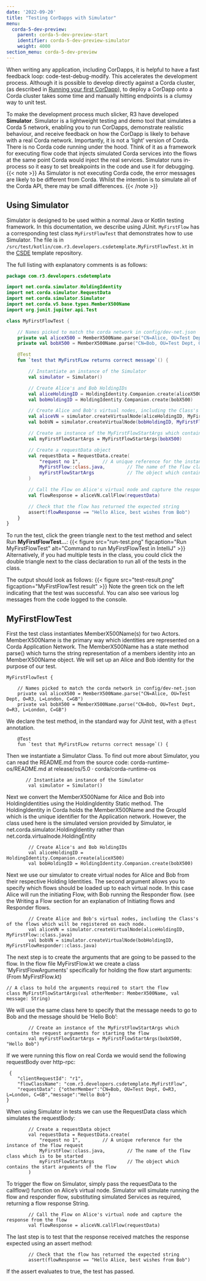```yaml
---
date: '2022-09-20'
title: "Testing CorDapps with Simulator"
menu:
  corda-5-dev-preview:
    parent: corda-5-dev-preview-start
    identifier: corda-5-dev-preview-simulator
    weight: 4000
section_menu: corda-5-dev-preview
---
```

When writing any application, including CorDapps, it is helpful to have a fast feedback loop: code-test-debug-modify.
This accelerates the development process.
Although it is possible to develop directly against a Corda cluster, (as described in [Running your first CorDapp](../running-first-cordapp/run-first-cordapp.html)), to deploy a CorDapp onto a Corda cluster takes some time and manually hitting endpoints is a clumsy way to unit test.

To make the development process much slicker, R3 have developed **Simulator**.
Simulator is a lightweight testing and demo tool that simulates a Corda 5 network, enabling you to run CorDapps, demonstrate realistic behaviour, and receive feedback on how the CorDapp is likely to behave with a real Corda network.
Importantly, it is not a ‘light’ version of Corda. There is no Corda code running under the hood.
Think of it as a framework for executing flow code that injects simulated Corda services into the flows at the same point Corda would inject the real services.
Simulator runs in-process so it easy to set breakpoints in the code and use it for debugging.
{{< note >}}
As Simulator is not executing Corda code, the error messages are likely to be different from Corda. Whilst the intention is to simulate all of the Corda API, there may be small differences.
{{< /note >}}

## Using Simulator
Simulator is designed to be used within a normal Java or Kotlin testing framework. In this documentation, we describe using JUnit. `MyFirstFlow` has a corresponding test class `MyFirstFlowTest` that demonstrates how to use Simulator. The file is in `/src/test/kotlin/com.r3.developers.csdetemplate.MyFirstFlowTest.kt` in the [CSDE](../cordapp-standard-development-environment/csde.html) template repository.

The full listing with explanatory comments is as follows:
```kotlin
package com.r3.developers.csdetemplate

import net.corda.simulator.HoldingIdentity
import net.corda.simulator.RequestData
import net.corda.simulator.Simulator
import net.corda.v5.base.types.MemberX500Name
import org.junit.jupiter.api.Test

class MyFirstFlowTest {

    // Names picked to match the corda network in config/dev-net.json
    private val aliceX500 = MemberX500Name.parse("CN=Alice, OU=Test Dept, O=R3, L=London, C=GB")
    private val bobX500 = MemberX500Name.parse("CN=Bob, OU=Test Dept, O=R3, L=London, C=GB")

    @Test
    fun `test that MyFirstFLow returns correct message`() {

        // Instantiate an instance of the Simulator
        val simulator = Simulator()

        // Create Alice's and Bob HoldingIDs
        val aliceHoldingID = HoldingIdentity.Companion.create(aliceX500)
        val bobHoldingID = HoldingIdentity.Companion.create(bobX500)

        // Create Alice and Bob's virtual nodes, including the Class's of the flows which will be registered on each node.
        val aliceVN = simulator.createVirtualNode(aliceHoldingID, MyFirstFlow::class.java)
        val bobVN = simulator.createVirtualNode(bobHoldingID, MyFirstFlowResponder::class.java)

        // Create an instance of the MyFirstFlowStartArgs which contains the request arguments for starting the flow
        val myFirstFlowStartArgs = MyFirstFlowStartArgs(bobX500)

        // Create a requestData object
        val requestData = RequestData.create(
            "request no 1",        // A unique reference for the instance of the flow request
            MyFirstFlow::class.java,        // The name of the flow class which is to be started
            myFirstFlowStartArgs            // The object which contains the start arguments of the flow
        )

        // Call the Flow on Alice's virtual node and capture the response from the flow
        val flowResponse = aliceVN.callFlow(requestData)

        // Check that the flow has returned the expected string
        assert(flowResponse == "Hello Alice, best wishes from Bob")
    }
}
```
To run the test, click the green triangle next to the test method and select Run **MyFirstFlowTest…**:
{{< figure src="run-test.png" figcaption="Run MyFirstFlowTest" alt="Command to run MyFirstFlowTest in IntelliJ" >}}
Alternatively, if you had multiple tests in the class, you could click the double triangle next to the class declaration to run all of the tests in the class.

The output should look as follows:
{{< figure src="test-result.png" figcaption="MyFirstFlowTest result" >}}
Note the green tick on the left indicating that the test was successful. You can also see various log messages from the code logged to the console.

## MyFirstFlowTest

First the test class instantiates MemberX500Name(s) for two Actors. MemberX500Name is the primary way which identities are represented on a Corda Application Network. The MemberX500Name has a state method parse() which turns the string representation of a members identity into an MemberX500Name object. We will set up an Alice and Bob identity for the purpose of our test.
```Kotlinclass
MyFirstFlowTest {

    // Names picked to match the corda network in config/dev-net.json
    private val aliceX500 = MemberX500Name.parse("CN=Alice, OU=Test Dept, O=R3, L=London, C=GB")
    private val bobX500 = MemberX500Name.parse("CN=Bob, OU=Test Dept, O=R3, L=London, C=GB")
```
We declare the test method, in the standard way for JUnit test, with a `@Test` annotation.
```Kotlinclass
    @Test
    fun `test that MyFirstFLow returns correct message`() {
```      
Then we instantiate a Simulator Class. To find out more about Simulator, you can read the README.md from the source code: corda-runtime-os/README.md at release/os/5.0 · corda/corda-runtime-os
```Kotlinclass
       // Instantiate an instance of the Simulator
        val simulator = Simulator()
 ```
Next we convert the MemberX500Name for Alice and Bob into HoldingIdentities using the HoldingIdentity Static method. The HoldingIdentity in Corda holds the MemberX500Name and the GroupId which is the unique identifier for the Application network. However, the class used here is the simulated version provided by Simulator, ie net.corda.simulator.HoldingIdentity rather than net.corda.virtualnode.HoldingEntity
```Kotlinclass
        // Create Alice's and Bob HoldingIDs
        val aliceHoldingID = HoldingIdentity.Companion.create(aliceX500)
        val bobHoldingID = HoldingIdentity.Companion.create(bobX500)
```        
Next we use our simulator to create virtual nodes for Alice and Bob from their respective Holding Identities. The second argument allows you to specify which flows should be loaded up to each virtual node. In this case Alice will run the initiating Flow, with Bob running the Responder flow. (see the Writing a Flow section for an explanation of Initiating flows and Responder flows.
```Kotlinclass
        // Create Alice and Bob's virtual nodes, including the Class's of the flows which will be registered on each node.
        val aliceVN = simulator.createVirtualNode(aliceHoldingID, MyFirstFlow::class.java)
        val bobVN = simulator.createVirtualNode(bobHoldingID, MyFirstFlowResponder::class.java)
 ```
The next step is to create the arguments that are going to be passed to the flow. In the flow file MyFirstFlow.kt we create a class 'MyFirstFlowArguments' specifically for holding the flow start arguments:
(From MyFirstFlow.kt)
```Kotlinclass
// A class to hold the arguments required to start the flow
class MyFirstFlowStartArgs(val otherMember: MemberX500Name, val message: String)
```
We will use the same class here to specify that the message needs to go to Bob and the message should be ‘Hello Bob’:
```Kotlinclass
        // Create an instance of the MyFirstFlowStartArgs which contains the request arguments for starting the flow
        val myFirstFlowStartArgs = MyFirstFlowStartArgs(bobX500, "Hello Bob")
```
If we were running this flow on real Corda we would send the following requestBody over http-rpc:
```Kotlinclass
 {
    "clientRequestId": "r1",
    "flowClassName": "com.r3.developers.csdetemplate.MyFirstFlow",
    "requestData": {"otherMember":"CN=Bob, OU=Test Dept, O=R3, L=London, C=GB","message":"Hello Bob"}
}
```
When using Simulator in tests we can use the RequestData class which simulates the requestBody:
```Kotlinclass
        // Create a requestData object
        val requestData = RequestData.create(
            "request no 1",        // A unique reference for the instance of the flow request
            MyFirstFlow::class.java,        // The name of the flow class which is to be started
            myFirstFlowStartArgs            // The object which contains the start arguments of the flow
        )
```
To trigger the flow on Simulator, simply pass the requestData to the callflow() function on Alice’s virtual node. Simulator will simulate running the flow and responder flow, substituting simulated Services as required, returning a flow response String.
```Kotlinclass
        // Call the Flow on Alice's virtual node and capture the response from the flow
        val flowResponse = aliceVN.callFlow(requestData)
```
The last step is to test that the response received matches the response expected using an assert method:
```Kotlinclass
        // Check that the flow has returned the expected string
        assert(flowResponse == "Hello Alice, best wishes from Bob")
```        
If the assert evaluates to true, the test has passed.
